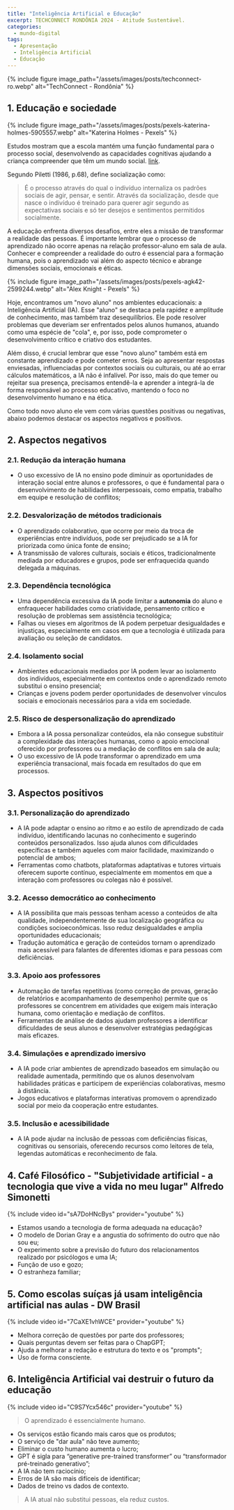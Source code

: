 ```yaml
---
title: "Inteligência Artificial e Educação"
excerpt: TECHCONNECT RONDÔNIA 2024 - Atitude Sustentável.
categories:
  - mundo-digital
tags:
  - Apresentação
  - Inteligência Artificial
  - Educação
---
```


{% include figure image_path="/assets/images/posts/techconnect-ro.webp" alt="TechConnect - Rondônia" %}

## 1. Educação e sociedade

{% include figure image_path="/assets/images/posts/pexels-katerina-holmes-5905557.webp" alt="Katerina Holmes - Pexels" %}

Estudos mostram que a escola mantém uma função fundamental para o processo social, desenvolvendo as capacidades cognitivas ajudando a criança compreender que têm um mundo social. [link](https://frjaltosanto.edu.br/site/wp-content/uploads/2019/05/06-Artigo-O-PAPEL-DA-ESCOLA.pdf).

Segundo Piletti (1986, p.68), define socialização como:
> É o processo através do qual o indivíduo internaliza os padrões sociais de agir, pensar, e sentir. Através da socialização, desde que nasce o indivíduo é treinado para querer agir segundo as expectativas sociais e só ter desejos e sentimentos permitidos socialmente.

A educação enfrenta diversos desafios, entre eles a missão de transformar a realidade das pessoas. É importante lembrar que o processo de aprendizado não ocorre apenas na relação professor-aluno em sala de aula. Conhecer e compreender a realidade do outro é essencial para a formação humana, pois o aprendizado vai além do aspecto técnico e abrange dimensões sociais, emocionais e éticas.

{% include figure image_path="/assets/images/posts/pexels-agk42-2599244.webp" alt="Alex Knight - Pexels" %}

Hoje, encontramos um "novo aluno" nos ambientes educacionais: a Inteligência Artificial (IA). Esse "aluno" se destaca pela rapidez e amplitude de conhecimento, mas também traz desequilíbrios. Ele pode resolver problemas que deveriam ser enfrentados pelos alunos humanos, atuando como uma espécie de "cola", e, por isso, pode comprometer o desenvolvimento crítico e criativo dos estudantes.

Além disso, é crucial lembrar que esse "novo aluno" também está em constante aprendizado e pode cometer erros. Seja ao apresentar respostas enviesadas, influenciadas por contextos sociais ou culturais, ou até ao errar cálculos matemáticos, a IA não é infalível. Por isso, mais do que temer ou rejeitar sua presença, precisamos entendê-la e aprender a integrá-la de forma responsável ao processo educativo, mantendo o foco no desenvolvimento humano e na ética.

Como todo novo aluno ele vem com várias questões positivas ou negativas, abaixo podemos destacar os aspectos negativos e positivos.

## 2. Aspectos negativos

### 2.1. Redução da interação humana

- O uso excessivo de IA no ensino pode diminuir as oportunidades de interação social entre alunos e professores, o que é fundamental para o desenvolvimento de habilidades interpessoais, como empatia, trabalho em equipe e resolução de conflitos;

### 2.2. Desvalorização de métodos tradicionais

- O aprendizado colaborativo, que ocorre por meio da troca de experiências entre indivíduos, pode ser prejudicado se a IA for priorizada como única fonte de ensino;
- A transmissão de valores culturais, sociais e éticos, tradicionalmente mediada por educadores e grupos, pode ser enfraquecida quando delegada a máquinas.

### 2.3. Dependência tecnológica

- Uma dependência excessiva da IA pode limitar a **autonomia** do aluno e enfraquecer habilidades como criatividade, pensamento crítico e resolução de problemas sem assistência tecnológica;
- Falhas ou vieses em algoritmos de IA podem perpetuar desigualdades e injustiças, especialmente em casos em que a tecnologia é utilizada para avaliação ou seleção de candidatos.

### 2.4. Isolamento social

- Ambientes educacionais mediados por IA podem levar ao isolamento dos indivíduos, especialmente em contextos onde o aprendizado remoto substitui o ensino presencial;
- Crianças e jovens podem perder oportunidades de desenvolver vínculos sociais e emocionais necessários para a vida em sociedade.

### 2.5. Risco de despersonalização do aprendizado

- Embora a IA possa personalizar conteúdos, ela não consegue substituir a complexidade das interações humanas, como o apoio emocional oferecido por professores ou a mediação de conflitos em sala de aula;
- O uso excessivo de IA pode transformar o aprendizado em uma experiência transacional, mais focada em resultados do que em processos.

## 3. Aspectos positivos

### 3.1. Personalização do aprendizado

- A IA pode adaptar o ensino ao ritmo e ao estilo de aprendizado de cada indivíduo, identificando lacunas no conhecimento e sugerindo conteúdos personalizados. Isso ajuda alunos com dificuldades específicas e também aqueles com maior facilidade, maximizando o potencial de ambos;
- Ferramentas como chatbots, plataformas adaptativas e tutores virtuais oferecem suporte contínuo, especialmente em momentos em que a interação com professores ou colegas não é possível.

### 3.2. Acesso democrático ao conhecimento

- A IA possibilita que mais pessoas tenham acesso a conteúdos de alta qualidade, independentemente de sua localização geográfica ou condições socioeconômicas. Isso reduz desigualdades e amplia oportunidades educacionais;
- Tradução automática e geração de conteúdos tornam o aprendizado mais acessível para falantes de diferentes idiomas e para pessoas com deficiências.

### 3.3. Apoio aos professores

- Automação de tarefas repetitivas (como correção de provas, geração de relatórios e acompanhamento de desempenho) permite que os professores se concentrem em atividades que exigem mais interação humana, como orientação e mediação de conflitos.
- Ferramentas de análise de dados ajudam professores a identificar dificuldades de seus alunos e desenvolver estratégias pedagógicas mais eficazes.

### 3.4. Simulações e aprendizado imersivo

- A IA pode criar ambientes de aprendizado baseados em simulação ou realidade aumentada, permitindo que os alunos desenvolvam habilidades práticas e participem de experiências colaborativas, mesmo à distância.
- Jogos educativos e plataformas interativas promovem o aprendizado social por meio da cooperação entre estudantes.

### 3.5. Inclusão e acessibilidade

- A IA pode ajudar na inclusão de pessoas com deficiências físicas, cognitivas ou sensoriais, oferecendo recursos como leitores de tela, legendas automáticas e reconhecimento de fala.

## 4. Café Filosófico - "Subjetividade artificial - a tecnologia que vive a vida no meu lugar" Alfredo Simonetti

{% include video id="sA7DoHNcBys" provider="youtube" %}

- Estamos usando a tecnologia de forma adequada na educação?
- O modelo de Dorian Gray e a angustia do sofrimento do outro que não sou eu;
- O experimento sobre a previsão do futuro dos relacionamentos realizado por psicólogos e uma IA;
- Função de uso e gozo;
- O estranheza familiar;

## 5. Como escolas suíças já usam inteligência artificial nas aulas - DW Brasil

{% include video id="7CaXE1vhWCE" provider="youtube" %}

- Melhora correção de questões por parte dos professores;
- Quais perguntas devem ser feitas para o ChapGPT;
- Ajuda a melhorar a redação e estrutura do texto e os "prompts";
- Uso de forma consciente.

## 6. Inteligência Artificial vai destruir o futuro da educação

{% include video id="C9S7Ycx546c" provider="youtube" %}

> O aprendizado é essencialmente humano.

- Os serviços estão ficando mais caros que os produtos;
- O serviço de "dar aula" não teve aumento;
- Eliminar o custo humano aumenta o lucro;
- GPT é sigla para “generative pre-trained transformer” ou “transformador pré-treinado generativo”;
- A IA não tem raciocínio;
- Erros de IA são mais difíceis de identificar;
- Dados de treino vs dados de contexto.

> A IA atual não substitui pessoas, ela reduz custos.
